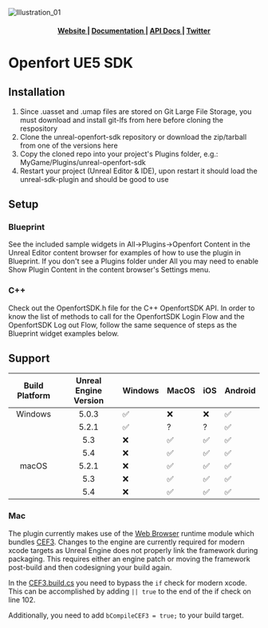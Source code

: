 ![Illustration_01](https://github.com/user-attachments/assets/a1bce733-336b-4e0a-956e-3b33196c4ad2)


<div align="center">
  <h4>
    <a href="https://www.openfort.xyz/">
      Website
    </a>
    <span> | </span>
    <a href="https://www.openfort.xyz/docs/reference/unreal-engine">
      Documentation
    </a>
    <span> | </span>
    <a href="https://www.openfort.xyz/docs/reference/api/introduction">
      API Docs
    </a>
    <span> | </span>
    <a href="https://twitter.com/openfortxyz">
      Twitter
    </a>
  </h4>
</div>

[banner-image]: https://blog-cms.openfort.xyz/uploads/2_42c1d6f4d9.png

# Openfort UE5 SDK

## Installation
1. Since .uasset and .umap files are stored on Git Large File Storage, you must download and install git-lfs from here before cloning the respository
2. Clone the unreal-openfort-sdk repository or download the zip/tarball from one of the versions here
3. Copy the cloned repo into your project's Plugins folder, e.g.: MyGame/Plugins/unreal-openfort-sdk
4. Restart your project (Unreal Editor & IDE), upon restart it should load the unreal-sdk-plugin and should be good to use

## Setup
### Blueprint
See the included sample widgets in All->Plugins->Openfort Content in the Unreal Editor content browser for examples of how to use the plugin in Blueprint. If you don't see a Plugins folder under All you may need to enable Show Plugin Content in the content browser's Settings menu.

### C++
Check out the OpenfortSDK.h file for the C++ OpenfortSDK API. In order to know the list of methods to call for the OpenfortSDK Login Flow and the OpenfortSDK Log out Flow, follow the same sequence of steps as the Blueprint widget examples below.

## Support

| Build Platform | Unreal Engine Version | Windows | MacOS | iOS | Android |
|:--------------:|:---------------------:|---------|-------|-----|---------|
| Windows        | 5.0.3                 | ✅       | ❌     | ❌   | ✅       |
|                | 5.2.1                 | ✅       | ?     | ?   | ✅       |
|           | 5.3              | ❌       | ✅     | ✅   | ✅       |
|           | 5.4                | ❌       | ✅     | ✅   | ✅       |
| macOS          | 5.2.1                 | ❌       | ✅     | ✅   | ✅       |
|           | 5.3                 | ❌       | ✅     | ✅   | ✅       |
|           | 5.4                | ❌       | ✅     | ✅   | ✅       |

### Mac
The plugin currently makes use of the [Web Browser](https://dev.epicgames.com/documentation/en-us/unreal-engine/API/Runtime/WebBrowser) runtime module which bundles [CEF3](https://www.magpcss.org/ceforum/index.php). Changes to the engine are currently required for modern xcode targets as Unreal Engine does not properly link the framework during packaging. This requires either an engine patch or moving the framework post-build and then codesigning your build again.

In the [CEF3.build.cs](https://github.com/EpicGames/UnrealEngine/blob/release/Engine/Source/ThirdParty/CEF3/CEF3.build.cs#L102) you need to bypass the `if` check for modern xcode. This can be accomplished by adding `|| true` to the end of the if check on line 102.

Additionally, you need to add `bCompileCEF3 = true;` to your build target.
